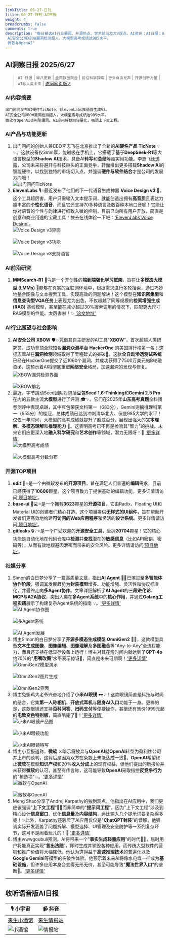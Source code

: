 ```yaml
---
linkTitle: 06-27-日刊
title: 06-27-日刊-AI日报
weight: 4
breadcrumbs: false
comments: true
description: "每日精选AI行业要闻、开源热点、学术前沿及大V观点。AI资讯；AI日报；AI知识库；AI教程；AI资讯日报；AI工具；AI Daily News 。出门问问发布AI硬件TicNote，ElevenLabs推语音生成V3。 AI安全公司XBOW漏洞检测超人，大模型高考成绩达985水平。 微软与OpenAI"
---
```


## AI洞察日报 2025/6/27

>  `AI 日报` | `早八更新` | `全网数据聚合` | `前沿科学探索` | `行业自由发声` | `开源创新力量` | `AI与人类未来` | [访问网页版↗️](https://ai.hubtoday.app/)



### **AI内容摘要**

```
出门问问发布AI硬件TicNote，ElevenLabs推语音生成V3。
AI安全公司XBOW漏洞检测超人，大模型高考成绩达985水平。
微软与OpenAI谈判陷僵局。AI应用将趋向轻量化，强调上下文工程。
```



### **AI产品与功能更新**
1.  出门问问的创始人兼CEO李志飞在北京推出了全新的**AI硬件产品** **TicNote** 💡✨。这款设备仅3mm厚，能磁吸在手机上，它搭载了基于**DeepSeek-R1**等大语言模型的**Shadow AI**技术，具备AI**转写**和**总结**等超实用功能。李志飞还透露，公司未来将避开与科技巨头的正面竞争，转而推出更多搭载**Shadow AI**的智能硬件，以找到独特的市场切入点，并强调**硬件与软件结合**才是公司的发展方向哦！
    <br/> ![出门问问TicNote](https://cdn.jsdelivr.net/gh/justlovemaki/imagehub@main/assets/2025/07/news_01jzjeha90efa9d0esxry1dark.jpg) <br/>
2.  **ElevenLabs** 🎙️🎶最近发布了他们的下一代语音生成神器 **Voice Design v3** 🚀。这个工具超厉害，用户只需输入文本提示词，就能创造出拥有**高音质**且表达力超丰富的**个性化语音**，而且它还支持70多种语言及数百种本地口音呢！它能让你对语音的个性与韵律进行细致入微的控制，目前已向所有用户开放，简直是创意和商业用途的宝藏工具！快去在线体验一下吧：['ElevenLabs Voice Design'](https://elevenlabs.io/voice-design)。
    <br/> ![Voice Design v3界面](https://cdn.jsdelivr.net/gh/justlovemaki/imagehub@main/assets/2025/07/news_01jzjehbqne139pe8m6n7vgx0t.png) <br/>
    <br/> ![Voice Design v3功能](https://cdn.jsdelivr.net/gh/justlovemaki/imagehub@main/assets/2025/07/news_01jzjehdbef9dtd8p5kzt4e271.png) <br/>
    <br/> ![Voice Design v3支持语言](https://cdn.jsdelivr.net/gh/justlovemaki/imagehub@main/assets/2025/07/news_01jzjehf2bep79ce9wg4qb15tm.png) <br/>

### **AI前沿研究**
1.  **MMSearch-R1** 🔬🔍是一个开创性的**端到端强化学习框架**，旨在让**多模态大模型 (LMMs)** 🧠能够在真实的互联网环境中，根据需求进行多轮搜索，通过巧妙地整合图像与文本搜索工具，实现高效的问题解决！这个模型在**知识密集型**和**信息查询型VQA任务**上表现尤为出色，不仅超越了同等规模的**检索增强生成 (RAG)** 基线模型，甚至能在减少超过30%搜索调用的情况下，匹配更大尺寸RAG模型的性能。太厉害啦！✨ ['论文地址'](https://arxiv.org/abs/2506.20670)

### **AI行业展望与社会影响**
1.  **AI安全公司** **XBOW** 🛡️💥凭借其自主研发的AI工具"**XBOW**”，首次超越人类研究员，成功登顶全球知名**漏洞众测平台** **HackerOne** 的美国排行榜第一名！这标志着AI在**漏洞检测**领域取得了里程碑式的突破👏。这款**全自动渗透测试系统**已经在HackerOne提交了近1060个漏洞，并成功获得了7500万美元的B轮融资💰，这预示着AI将彻底重塑**网络安全**格局，加速漏洞的发现与修复。
    <br/> ![XBOW漏洞检测界面](https://cdn.jsdelivr.net/gh/justlovemaki/imagehub@main/assets/2025/07/news_01jzjehjptfcn933n0a45avh6a.png) <br/>
    <br/> ![XBOW排名](https://cdn.jsdelivr.net/gh/justlovemaki/imagehub@main/assets/2025/07/news_01jzjehptjen09xgygvvxjcv40.png) <br/>
2.  最近，字节跳动Seed团队对包括**豆包Seed 1.6-Thinking**和**Gemini 2.5 Pro**在内的五款主流**大模型**进行了评测 🎓✨。它们在2025年**山东高考真题**全科闭卷测评中表现卓越，其中豆包荣获文科第一（683分），Gemini则摘得理科第一（655分）的桂冠，总体成绩已达到冲刺清华北大、保底985大学的水平！仅仅一年时间，大模型的高考成绩就提升了超过百分，展现出强大的**文本理解**、**多模态理解**和**推理能力** 🚀。这表明高考已不再是检验其"智力”的挑战，未来它们应更深入地**融入科学研究**和**艺术创作**等领域，潜力无限呀！🎨 ['更多详情'](https://www.jiqizhixin.com/articles/2025-06-26-12)
    <br/> ![大模型高考成绩](https://cdn.jsdelivr.net/gh/justlovemaki/imagehub@main/assets/2025/07/news_01jzjehr94et6abkm9dz3jcf4j.png) <br/>
    <br/> ![大模型高考分数分布](https://cdn.jsdelivr.net/gh/justlovemaki/imagehub@main/assets/2025/07/news_01jzjehskmfyga5y8eq6vhwgq2.png) <br/>

### **开源TOP项目**
1.  **edit** 📝⭐是一个由微软发布的**开源项目**，旨在满足人们普遍的**编辑**需求，目前已经获得了**10606**颗星。这个项目致力于提供基础的编辑功能，更多详情请访问['项目地址'](https://github.com/microsoft/edit)。
2.  **base-ui** 🧩💻⭐是一个拥有**3623**颗星的**开源项目**，它由Radix、Floating UI和Material UI的创建者们精心打造。这个项目提供**无样式的UI组件**，旨在帮助开发者们更高效地构建**可访问的Web应用程序**和灵活的**设计系统**。更多详情请访问['项目地址'](https://github.com/mui/base-ui)。
3.  **gitleaks** 🔒💡⭐是一个广受欢迎的**开源安全工具**，坐拥**20704**颗星！它的核心功能是自动化地在代码仓库中**检测**并**查找**潜在的**敏感信息**（比如API密钥、密码等），从而有效地规避因泄密而带来的安全风险。更多详情请访问['项目地址'](https://github.com/gitleaks/gitleaks)。

### **社媒分享**
1.  Simon的白日梦分享了一篇高质量文章，指出**AI Agent** 🤖🤝已演进至**多智能体协作阶段**，强调其发展趋势为**封装模型**增多、功能增强、灵活性和协议标准化，并最终走向**多Agent协作**。文章详细解析了**AI Agent**的**三段进化论**、**MCP**与**A2A协议**，突出人类在**多Agent系统**中的**核心作用**，并通过**Golang工程实践**展示了构建复杂Agent系统的指南 💡。['更多详情'](https://m.okjike.com/originalPosts/685d58d062739eeda3b9d838)
    <br/> ![AI Agent协作图](https://cdnv2.ruguoapp.com/Fu9_NrDOl23BPTkVMqCuo11qNhYQv3.jpg) <br/>
    <br/> ![多Agent系统](https://cdnv2.ruguoapp.com/Fkej5CodNU5eYZ0QvY6GUlRbLWSZv3.jpg) <br/>
    <br/> ![AI Agent发展](https://cdnv2.ruguoapp.com/FllJQZ_kio0pQNa11CUfnPvOhWbOv3.jpg) <br/>
2.  博主Simon的白日梦分享了**开源多模态生成模型** **OmniGen2** 🎨✨，这款模型具备**文本生成图像**、**图像编辑**、**图像理解**及**多图融合**等"Any-to-Any”全流程能力，而且还支持在低显存设备上运行！博主对其在短时间内就达到了**GPT-4o**约70%的"**用嘴改图**”水平表示惊讶🤯，简直是未来可期啊！['更多详情'](https://m.okjike.com/originalPosts/685d56339c2e39aa22e64bbb)
    <br/> ![OmniGen2模型演示](https://cdnv2.ruguoapp.com/ltYbExXHHBX6-IiH6poCRt4V6YHWv3.png) <br/>
    <br/> ![OmniGen2图片生成](https://cdnv2.ruguoapp.com/ljDKpsINlzylflPcueaB7KC5dTqSv3.png) <br/>
    <br/> ![OmniGen2界面](https://cdnv2.ruguoapp.com/ls34LcFxuRD1Baz2eGvajo2pvO52v3.jpg) <br/>
3.  博主兔撕鸡大老爷兴奋地介绍了**小米AI眼镜** 🕶️💡！这款眼镜简直是科技与时尚的结合，它集**第一人称相机**、**开放式耳机**与**随身AI入口**功能于一身。更棒的是，这款眼镜还支持**百科问答**、**扫码支付**等便捷操作，甚至还有售价1999元起的**电致变色特别版**，简直酷毙了💸！['更多详情'](https://m.okjike.com/originalPosts/685d40dbadecea032f68a102)
    <br/> ![小米AI眼镜产品图](https://cdnv2.ruguoapp.com/FiYt7G4BWf7RKS6v7g6lhoD0c0CUv3.jpg) <br/>
    <br/> ![小米AI眼镜功能](https://cdnv2.ruguoapp.com/Fp8KaIdLbsz62uQfat1l48cKg77Kv3.jpg) <br/>
    <br/> ![小米AI眼镜特写](https://cdnv2.ruguoapp.com/FikgmCpcfMiwXeahMtlwT5OC9oaJv3.jpg) <br/>
4.  博主小互报道称，**微软** ⚔️暗示将放弃与**OpenAI**就**OpenAI**转型为盈利性公司并上市的谈判，这背后是因为双方在条款上未能达成一致🤔。**OpenAI**希望终止**微软**在模型**知识产权**和20%**收入分成**上的现有权益，但他们提出的新报价并未获得**微软**的认可，甚至有传言称，这可能导致**OpenAI**采取指控**反竞争行为**的"核选项”💥。['更多详情'](https://x.com/imxiaohu/status/1938130680636182595)
    <br/> ![微软与OpenAI](https://cdn.jsdelivr.net/gh/justlovemaki/imagehub@main/assets/2025/07/news_01jzjej7y2exet5w8e75574jhn.jpg) <br/>
    <br/> ![微软与OpenAI](https://cdn.jsdelivr.net/gh/justlovemaki/imagehub@main/assets/2025/07/news_01jzjejdhaf25bp3ncy83sgwa9.jpg) <br/>
5.  Meng Shao分享了Andrej Karpathy的独到观点，他指出在AI应用中，我们更应该强调"**上下文工程**”🧠💡而非简单的"**提示词工程**”。因为"上下文工程”涉及到精心设计**信息窗口**、优化**信息量**及**内容结构**，远比输入几个提示词要复杂得多呢！✨此外，Karpathy还驳斥了AI应用仅仅是"**ChatGPT封装**”的误解，他强调实际开发涵盖了问题拆解、模型选择、UI管理及安全防护等一系列复杂环节，这可不是闹着玩儿的！💪 ['更多详情'](https://x.com/shao__meng/status/1938120617494253712)
6.  博主wwwgoubuli预测，AI将带来一个"**事实生成轻量应用**”的时代🔮🚀，届时用户将能真正实现"**言出法随**”，即时生成并销毁各种应用，而传统大型软件的营销和推广价值将大幅降低。他认为这得益于**高速推理技术**的普遍化以及**Google Gemini**等模型的突破性体验。他预示着未来AI将像水电煤一样成为**基础设施**，但许多应用本身会变得无形无价，甚至可能导致"**魔法世界入口**”的垄断🌌。['更多详情'](https://x.com/wwwgoubuli/status/1938082798973096160)

---

## **收听语音版AI日报**

| 🎙️ **小宇宙** | 📹 **抖音** |
| --- | --- |
| [来生小酒馆](https://www.xiaoyuzhoufm.com/podcast/683c62b7c1ca9cf575a5030e)  |   [来生情报站](https://www.douyin.com/user/MS4wLjABAAAAwpwqPQlu38sO38VyWgw9ZjDEnN4bMR5j8x111UxpseHR9DpB6-CveI5KRXOWuFwG)| 
| ![小酒馆](https://s1.imagehub.cc/images/2025/06/24/f959f7984e9163fc50d3941d79a7f262.md.png) | ![情报站](https://s1.imagehub.cc/images/2025/06/24/7fc30805eeb831e1e2baa3a240683ca3.md.png) |

    

